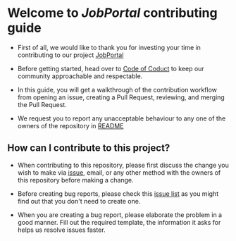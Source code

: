 # Welcome to *JobPortal* contributing guide
* First of all, we would like to thank you for investing your time in contributing to our project [JobPortal](https://github.com/atharva1996/WolfJobs)

* Before getting started, head over to [Code of Coduct](https://github.com/mohitsoni2111/jobPortal/blob/main/CODE_OF_CONDUCT.md) to keep our community approachable and respectable.

* In this guide, you will get a walkthrough of the contribution workflow from opening an issue, creating a Pull Request, reviewing, and merging the Pull Request.

* We request you to report any unacceptable behaviour to any one of the owners of the repository in [README](https://github.com/mohitsoni2111/jobPortal/blob/main/README.md) 


## How can I contribute to this project?
* When contributing to this repository, please first discuss the change you wish to make via [issue](https://github.com/mohitsoni2111/jobPortal/issues), email, or any other method with the owners of this repository before making a change.

* Before creating bug reports, please check this [issue list](https://github.com/mohitsoni2111/jobPortal/issues) as you might find out that you don't need to create one.

* When you are creating a bug report, please elaborate the problem in a good manner. Fill out the required template, the information it asks for helps us resolve issues faster.
